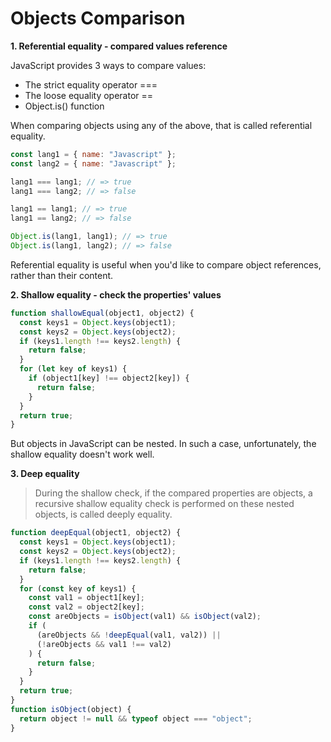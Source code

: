 # Objects Comparison

**1. Referential equality - compared values reference**

JavaScript provides 3 ways to compare values:

- The strict equality operator ===
- The loose equality operator ==
- Object.is() function

When comparing objects using any of the above, that is called referential equality.

```js
const lang1 = { name: "Javascript" };
const lang2 = { name: "Javascript" };

lang1 === lang1; // => true
lang1 === lang2; // => false

lang1 == lang1; // => true
lang1 == lang2; // => false

Object.is(lang1, lang1); // => true
Object.is(lang1, lang2); // => false
```

Referential equality is useful when you'd like to compare object references, rather than their content.

**2. Shallow equality - check the properties' values**

```js
function shallowEqual(object1, object2) {
  const keys1 = Object.keys(object1);
  const keys2 = Object.keys(object2);
  if (keys1.length !== keys2.length) {
    return false;
  }
  for (let key of keys1) {
    if (object1[key] !== object2[key]) {
      return false;
    }
  }
  return true;
}
```

But objects in JavaScript can be nested. In such a case, unfortunately, the shallow equality doesn't work well.

**3. Deep equality**

> During the shallow check, if the compared properties are objects, a recursive shallow equality check is performed on these nested objects, is called deeply equality.

```js
function deepEqual(object1, object2) {
  const keys1 = Object.keys(object1);
  const keys2 = Object.keys(object2);
  if (keys1.length !== keys2.length) {
    return false;
  }
  for (const key of keys1) {
    const val1 = object1[key];
    const val2 = object2[key];
    const areObjects = isObject(val1) && isObject(val2);
    if (
      (areObjects && !deepEqual(val1, val2)) ||
      (!areObjects && val1 !== val2)
    ) {
      return false;
    }
  }
  return true;
}
function isObject(object) {
  return object != null && typeof object === "object";
}
```

